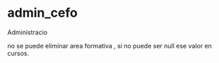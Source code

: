 # admin_cefo
Administracio


no se puede eliminar area formativa , si no puede ser null ese valor en cursos.
